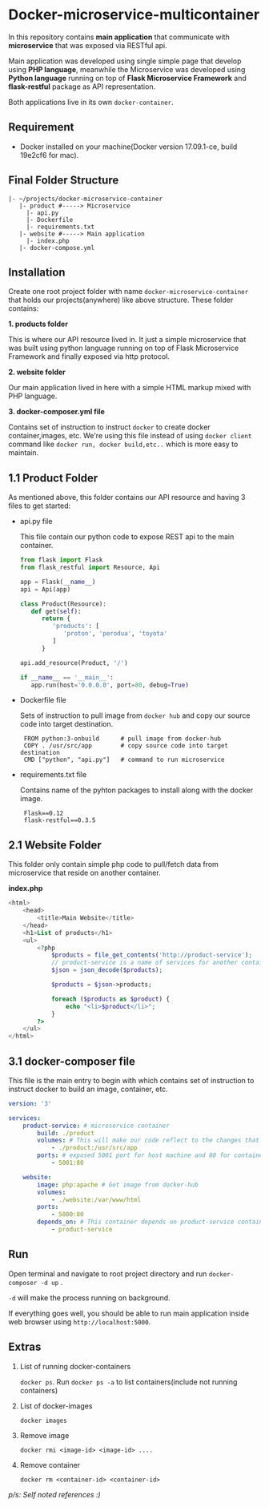 # Docker-microservice-multicontainer

In this repository contains **main application** that communicate with **microservice** that was exposed via RESTful api.

Main application was developed using single simple page that develop using **PHP language**, meanwhile the Microservice was developed using **Python language** running on top of **Flask Microservice Framework** and **flask-restful** package as API representation.

Both applications live in its own `docker-container`.

## Requirement
 - Docker installed on your machine(Docker version 17.09.1-ce, build 19e2cf6 for mac).
 
## Final Folder Structure

```
|- ~/projects/docker-microservice-container
   |- product #-----> Microservice
     |- api.py
     |- Dockerfile
     |- requirements.txt
   |- website #-----> Main application
     |- index.php
   |- docker-compose.yml  
```

## Installation

Create one root project folder with name `docker-microservice-container` that holds our projects(anywhere) like above structure. These folder contains:
   
   **1. products folder**
      
   This is where our API resource lived in. It just a simple microservice that was built using python language running on top of Flask Microservice Framework and finally exposed via http protocol.
      
   **2. website folder**
      
   Our main application lived in here with a simple HTML markup mixed with PHP language.
      
   **3. docker-composer.yml file**
      
   Contains set of instruction to instruct `docker` to create docker container,images, etc. We're using this file instead of using `docker client` command like `docker run, docker build,etc..` which is more easy to maintain. 
      
## 1.1 Product Folder

As mentioned above, this folder contains our API resource and having 3 files to get started:

   - api.py file
   
     This file contain our python code to expose REST api to the main container.
     
     ```python
     from flask import Flask
     from flask_restful import Resource, Api
     
     app = Flask(__name__)
     api = Api(app)
     
     class Product(Resource):
        def get(self):
           return {
              'products': [
                 'proton', 'perodua', 'toyota'
              ]
           }
     
     api.add_resource(Product, '/')
     
     if __name__ == '__main__':
        app.run(host='0.0.0.0', port=80, debug=True)
     ```
     
   - Dockerfile file
     
     Sets of instruction to pull image from `docker hub` and copy our source code into target destination.
     
     ```
      FROM python:3-onbuild      # pull image from docker-hub    
      COPY . /usr/src/app        # copy source code into target destination   
      CMD ["python", "api.py"]   # command to run microservice
     ```
     
   - requirements.txt file
     
     Contains name of the pyhton packages to install along with the docker image.
     
     ```
      Flask==0.12
      flask-restful==0.3.5
     ```
     
## 2.1 Website Folder
     
This folder only contain simple php code to pull/fetch data from microservice that reside on another container.

**index.php**

```php
<html>
    <head>
        <title>Main Website</title>
    </head>
    <h1>List of products</h1>
    <ul>
        <?php
            $products = file_get_contents('http://product-service');
            // product-service is a name of services for another container.
            $json = json_decode($products);

            $products = $json->products;

            foreach ($products as $product) {
                echo "<li>$product</li>";
            }
        ?>
    </ul>
</html>
```

## 3.1 docker-composer file
     
This file is the main entry to begin with which contains set of instruction to instruct docker to build an image, container, etc.
     
```yaml
version: '3'

services:
    product-service: # microservice container
        build: ./product
        volumes: # This will make our code reflect to the changes that was made inside text editor.
            - ./product:/usr/src/app
        ports: # exposed 5001 port for host machine and 80 for container.
            - 5001:80

    website:
        image: php:apache # Get image from docker-hub
        volumes:
            - ./website:/var/www/html
        ports:
            - 5000:80
        depends_on: # This container depends on product-service container
            - product-service
```     


## Run

Open terminal and navigate to root project directory and run `docker-composer -d up` . 

`-d` will make the process running on background.

If everything goes well, you should be able to run main application inside web browser using `http://localhost:5000`.

## Extras

1. List of running docker-containers

   `docker ps`. Run `docker ps -a` to list containers(include not running containers)
   
2. List of docker-images   
 
   `docker images`
   
3. Remove image
   
   `docker rmi <image-id> <image-id> ....`
   
4. Remove container

   `docker rm <container-id> <container-id>`
   

*p/s: Self noted references :)*